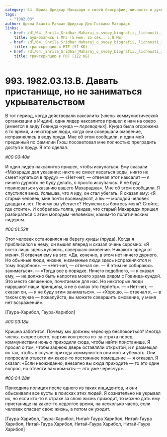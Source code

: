 ```yaml
---
category: 64. Шрила Шридхар Махарадж о своей биографии, личности и духовном опыте
tags:
  - "1982.03"
author: Шрила Бхакти Ракшак Шридхар Дев-Госвами Махарадж
links:
  - href: /dl/64._Shrila_Sridhar_Maharaj_o_svoey_biografii,_lichnosti_i_duhovnom_opyte/993_1982.03.13.B_SridharMj_Davat_pristanishhe_no_ne_zanimatsja_ukryvatelstvom.mp3
    title: аудиозапись в MP3 (5 мин. 25 сек., 5,8 МБ)
  - href: /dl/64._Shrila_Sridhar_Maharaj_o_svoey_biografii,_lichnosti_i_duhovnom_opyte/993_1982.03.13.B_SridharMj_Davat_pristanishhe_no_ne_zanimatsja_ukryvatelstvom.rtf
    title: транскрипцию в RTF (57 КБ)
  - href: /dl/64._Shrila_Sridhar_Maharaj_o_svoey_biografii,_lichnosti_i_duhovnom_opyte/993_1982.03.13.B_SridharMj_Davat_pristanishhe_no_ne_zanimatsja_ukryvatelstvom.pdf
    title: транскрипцию в PDF (122 КБ)
---
```


# 993. 1982.03.13.B. Давать пристанище, но не заниматься укрывательством

В тот период, когда действовали наксалиты (члены коммунистической организации в Индии), один лидер наксалитов пришел к нам на озеро [имеется в виду Говинда-кунда — *переводчик*]. *Кунда* была огорожена в то время, и некоторые люди, когда они совершали омовение, испражнялись в воду пруда. Мне об этом сообщили, и один мой преданный по фамилии Гхош посоветовал мне полностью преградить доступ к пруду. Я это сделал.

*#00:00:40#*

И один лидер наксалитов пришел, чтобы искупаться. Ему сказали: «Махарадж дал указание: никто не смеет касаться воды, никто не смеет купаться в пруду» — «Нет-нет, — отвечал этот наксалит — я ничего дурного не буду делать, я просто искупаюсь. Я не буду повиноваться указанию вашего Махараджа». Мне об этом сообщили. Я спустился вниз. Услышав, что я иду, он стал убегать. Я сказал ему: «Я старый человек, мне почти восемьдесят, а вы — молодой человек двадцати лет. Почему вы убегаете? Неужели вы боитесь меня? Стойте, где стоите». И собралась толпа, увидев, что старый Махарадж пришел разбираться с этим молодым человеком, каким-то политическим лидером.

*#00:01:52#*

Этот человек остановился на берегу *кунды* (пруда). Когда я приблизился к нему, он вышел вперед и сказал очень скромно: «Я всего лишь здесь купаюсь, совершаю омовение. Никакого вреда от меня». Я отвечал ему на это: «Да, конечно, в этом нет ничего дурного. Но обычные люди, низкие, низменные люди здесь испражняются и тому подобное». — «Нет-нет, — отвечал он. — Я этим не собираюсь заниматься». — «Тогда все в порядке. Ничего подобного, — я сказал ему, — не должно быть напротив моего храма рядом с Говинда-кундой. Это место священное, почитаемое для нас. Но некоторые люди нарушают наши принципы, я не в силах это терпеть». — «Нет-нет, — сказал он, — я не буду этим заниматься». — «Хорошо, — отвечал я, — в таком случае — пожалуйста, вы можете совершить омовение, у меня нет возражений».

[Гаура-Харибол, Гаура-Харибол]

*#00:03:18#*

Кришна заботится. Почему мы должны чересчур беспокоиться? Иногда члены, скорее всего, партии конгресса из-за страха перед коммунистами ночью приходили сюда, чтобы найти пристанище. Я просил о том, чтобы заднюю дверь оставляли открытой, и я размещал их так, чтобы в случае прихода коммунистов они могли убежать. Они попросили отвести им какое-то постоянное помещение — я отказал. Я сказал: «Если неожиданно, внезапно вы сюда приходите — то это один вопрос, но отвести вам комнаты — это уже чересчур».

*#00:04:28#*

Приходила полиция после одного из таких инцидентов, и они обыскивали все кусты в поисках этих людей. Я сознательно не укрывал их, но если кто-то в страхе за свою жизнь приходит, то можно дать ему пристанище на какое-то недолгое время, на несколько часов, если человек спасает свою жизнь, а потом он уходит.

[Гаура-Харибол, Гаура-Харибол, Нитай-Гаура Харибол, Нитай-Гаура Харибол, Нитай-Гаура Харибол, Нитай-Гаура Харибол, Нитай-Гаура Харибол]

